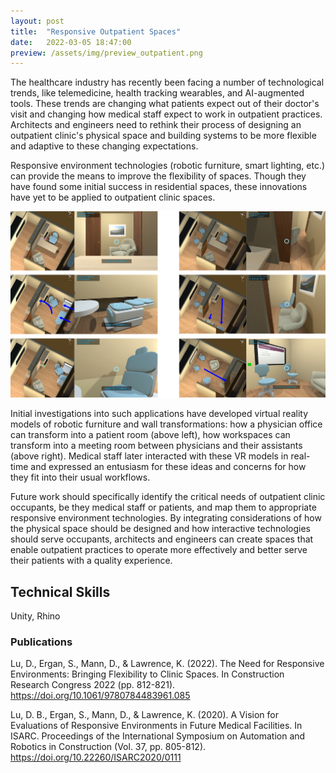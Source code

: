 ```yaml
---
layout: post
title:  "Responsive Outpatient Spaces"
date:   2022-03-05 18:47:00
preview: /assets/img/preview_outpatient.png
---
```


The healthcare industry has recently been facing a number of technological trends, like telemedicine, health tracking wearables, and AI-augmented tools. These trends are changing what patients expect out of their doctor's visit and changing how medical staff expect to work in outpatient practices. Architects and engineers need to rethink their process of designing an outpatient clinic's physical space and building systems to be more flexible and adaptive to these changing expectations.

Responsive environment technologies (robotic furniture, smart lighting, etc.) can provide the means to improve the flexibility of spaces. Though they have found some initial success in residential spaces, these innovations have yet to be applied to outpatient clinic spaces.

![room transformations](/assets/img/outpatient/transformations.png)

Initial investigations into such applications have developed virtual reality models of robotic furniture and wall transformations: how a physician office can transform into a patient room (above left), how workspaces can transform into a meeting room between physicians and their assistants (above right). Medical staff later interacted with these VR models in real-time and expressed an entusiasm for these ideas and concerns for how they fit into their usual workflows.

Future work should specifically identify the critical needs of outpatient clinic occupants, be they medical staff or patients, and map them to appropriate responsive environment technologies. By integrating considerations of how the physical space should be designed and how interactive technologies should serve occupants, architects and engineers can create spaces that enable outpatient practices to operate more effectively and better serve their patients with a quality experience.

## Technical Skills

Unity, Rhino

### Publications

Lu, D., Ergan, S., Mann, D., & Lawrence, K. (2022). The Need for Responsive Environments: Bringing Flexibility to Clinic Spaces. In Construction Research Congress 2022 (pp. 812-821). https://doi.org/10.1061/9780784483961.085

Lu, D. B., Ergan, S., Mann, D., & Lawrence, K. (2020). A Vision for Evaluations of Responsive Environments in Future Medical Facilities. In ISARC. Proceedings of the International Symposium on Automation and Robotics in Construction (Vol. 37, pp. 805-812). https://doi.org/10.22260/ISARC2020/0111
